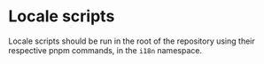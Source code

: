 # Locale scripts

Locale scripts should be run in the root of the repository using their
respective pnpm commands, in the `i18n` namespace.
